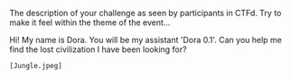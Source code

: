 The description of your challenge as seen by participants in CTFd. Try to make it feel within the theme
of the event...

Hi! My name is Dora. You will be my assistant 'Dora 0.1'. Can you help me find the lost civilization I have been looking for?

`[Jungle.jpeg]`
